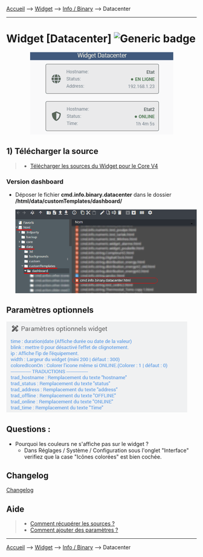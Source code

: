 
<a href="{{site.url}}/documentation">Accueil</a> --> <a href="{{site.url}}/documentation/{{site.widget}}">Widget</a> --> <a href="{{site.url}}/documentation/{{site.widget}}/fr_FR/info/binary">Info / Binary</a> --> Datacenter

------------

# Widget [Datacenter] ![Generic badge](https://img.shields.io/badge/Version-4.3%20%7C%204.4-green.svg)

<center><img src="img/capture1.gif" alt="Datacenter" /></center>


## 1) Télécharger la source
> - <a href="{{site.url_git}}/WIDGET_cmd.info.binary.datacenter" target="_blank">Télécharger les sources du Widget pour le Core V4</a>

### Version dashboard

- Déposer le fichier <b>cmd.info.binary.datacenter</b> dans le dossier <b>/html/data/customTemplates/dashboard/</b>

  <img src="img/capture1_2.png" alt="Téléchargement du widget" />


## Paramètres optionnels

<img src="img/parametre1.png" alt="Paramètres" />




## Questions :
- Pourquoi les couleurs ne s'affiche pas sur le widget ?
  - Dans Réglages / Système / Configuration sous l'onglet "Interface" verifiez que la case "Icônes colorées" est bien cochée.

## Changelog

<a href="./changelog">Changelog</a>

## Aide
> - [Comment récupérer les sources ?]({{site.url}}/documentation/{{site.help}}/fr_FR/download)
> - [Comment ajouter des paramètres ?]({{site.url}}/documentation/{{site.help}}/fr_FR/application)

-------------------

<a href="{{site.url}}/documentation">Accueil</a> --> <a href="{{site.url}}/documentation/{{site.widget}}">Widget</a> --> <a href="{{site.url}}/documentation/{{site.widget}}/fr_FR/info/binary">Info / Binary</a> --> Datacenter